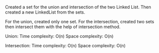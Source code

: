 Created a set for the union and intersection of the two Linked List.
Then created a new LinkedList from the sets.

For the union, created only one set.
For the intersection, created two sets then intersect them with the help of intersection method.

Union: 
Time complexity: O(n) 
Space complexity: O(n)


Intersection: 
Time complexity: O(n) 
Space complexity: O(n)
